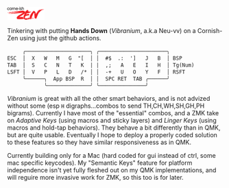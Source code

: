 ![Corne-ish Zen Logo](zenlogo.png)

Tinkering with putting **Hands Down** (*Vibranium*, a.k.a Neu-vv) on a Cornish-Zen using just the github actions.

```
     ╭─────────────────────╮ ╭──────────────────────╮
ESC  │  X   W   M   G  "[  │ │  #$  .:  ']   J   B  │ BSP
TAB  │  S   C   N   T   K  | |  ,;   A   E   I   H  │ Tg(Num)
LSFT │  V   P   L   D   /* │ │  -+   U   O   Y   F  │ RSFT
     ╰──────╮  App BSP  R  │ │  SPC RET  TAB ╭──────╯
            ╰──────────────╯ ╰───────────────╯
```
*Vibranium* is great with all the other smart behaviors, and is not advized without some (esp `H` digraphs…combos to send TH,CH,WH,SH,GH,PH bigrams). Currently I have most of the "essential" combos, and a ZMK take on *Adaptive Keys* (using macros and sticky layers) and *Linger Keys* (using macros and hold-tap behaviors). They behave a bit differently than in QMK, but are quite usable. Eventually I hope to deploy a properly coded solution to these features so they have similar responsiveness as in QMK.

Currently building only for a Mac (hard coded for gui instead of ctrl, some mac specific keycodes). My "Semantic Keys" feature for platform independence isn't yet fully fleshed out on my QMK implementations, and will reguire more invasive work for ZMK, so this too is for later.
